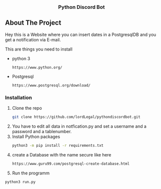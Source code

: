 

<!-- PROJECT LOGO -->
<br />
<p align="center">

  <h3 align="center">Python Discord Bot</h3>
</p>



<!-- ABOUT THE PROJECT -->
## About The Project


Hey this is a Website where you can insert dates in a PostgresqlDB and you get a notification via E-mail.


<!-- GETTING STARTED -->

This are things you need to install
* python 3
  ```
  https://www.python.org/
  ```
* Postgresql
  ```
  https://www.postgresql.org/download/
  ```

### Installation

1. Clone the repo
   ```sh
   git clone https://github.com/lordLegal/pythondiscordbot.git
   ```
2. You have to edit all data in notfication.py and set a username and a password and a tablenumber.
3. Install Python packages
   ```sh
   python3 -m pip install -r requirements.txt
   ```
4. create a Database with the name secure like here
   ```sh
   https://www.guru99.com/postgresql-create-database.html
   ```
5. Run the programm
  ```sh
  python3 run.py
  ```



